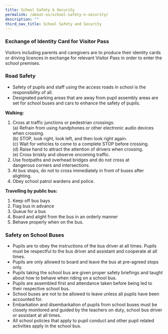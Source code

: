 ```yaml
---
title: School Safety & Security
permalink: /about-us/school-safety-n-security/
description: ""
third_nav_title: School Safety and Security
---
```


### Exchange of Identity Card for Visitor Pass

Visitors including parents and caregivers are to produce their identity cards or driving licences in exchange for relevant Visitor Pass in order to enter the school premises.

  
  

### **Road Safety**

*   Safety of pupils and staff using the access roads in school is the responsibility of all.
*   Designated parking areas that are away from pupil assembly areas are set for school buses and cars to enhance the safety of pupils.

**Walking:**

1.  Cross at traffic junctions or pedestrian crossings:  
    (a) Refrain from using handphones or other electronic audio devices when crossing.  
    (b) STOP, look right, look left, and then look right again.  
    (c) Wait for vehicles to come to a complete STOP before crossing.  
    (d) Raise hand to attract the attention of drivers when crossing.  
    (e) Cross briskly and observe oncoming traffic. 
2.  Use footpaths and overhead bridges and do not cross at dangerous corners and intersections.
3.  At bus stops, do not to cross immediately in front of buses after alighting.
4.  Obey school patrol wardens and police.

**Travelling by public bus:**

1.  Keep off bus bays
2.  Flag bus in advance
3.  Queue for a bus
4.  Board and alight from the bus in an orderly manner
5.  Behave properly when on the bus.

  

  

### Safety on School Buses

*   Pupils are to obey the instructions of the bus driver at all times. Pupils must be respectful to the bus driver and assistant and cooperate at all times.
*   Pupils are only allowed to board and leave the bus at pre-agreed stops only.
*   Pupils taking the school bus are given proper safety briefings and taught about how to behave when riding on a school bus.
*   Pupils are assembled first and attendance taken before being led to their respective school bus.
*   School buses are not to be allowed to leave unless all pupils have been accounted for.
*   Embarkation and disembarkation of pupils from school buses must be closely monitored and guided by the teachers on duty, school bus driver or assistant at all times.
*   All school policies that apply to pupil conduct and other pupil related activities apply in the school bus.